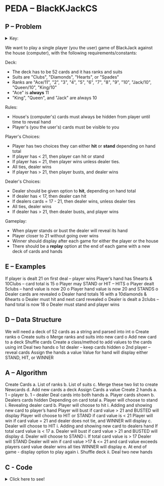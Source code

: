 # PEDA – BlackKJackCS

## P – Problem

<details>
<summary>Key:</summary>
single player = the user <br/>
house = computer
</details>    

We want to play a single player (you the user) game of BlackJack against the house (computer), with the following requirements/constants:

<!--- (This is what we know) --->

Deck:

* The deck has to be 52 cards and it has ranks and suits
* Suits are "Clubs", "Diamonds", "Hearts", or "Spades"
* Ranks are "Ace/11", "2", "3", "4", "5", "6", "7", "8", "9", "10", "Jack/10", "Queen/10", "King/10"
* "Ace" is **always** 11
* "King", "Queen", and "Jack"  are always 10

Rules:
* House's (computer's) cards must always be hidden from player until time to reveal hand
* Player's (you the user's) cards must be visible to you

Player's Choices:
* Player has two choices they can either **hit** or **stand** depending on hand total
* If player has < 21, then player can hit or stand 
* If player has = 21, then player wins unless dealer ties. 
* All ties, dealer wins
* If player has > 21, then player busts, and dealer wins

Dealer's Choices:
* Dealer should be given option to **hit**, depending on hand total
* If dealer has < 17, then dealer can hit
* If dealers cards = 17 - 21, then dealer wins, unless dealer ties
* All ties, dealer wins
* If dealer has > 21, then dealer busts, and player wins

Gameplay:
* When player stands or bust the dealer will reveal its hand
* Player closer to 21 without going over wins
* Winner should display after each game for either the player or the house
* There should be a **replay** option  at the end of each game with a new deck of cards and hands

## E – Examples

If player is dealt 21 on first deal – player wins
Player’s hand has 5hearts & 10Clubs – card total is 15 o Player may STAND or HIT – HITS o Player dealt 5clubs – hand value is now 20 o Player hand value is now 20 and STANDS o Dealer cards are revealed o Dealer hand totals 16 with a 10diamonds & 6hearts o Dealer must hit and next card revealed o Dealer is dealt a 2clubs – hand total is now 18 o Dealer must stand and player wins

## D – Data Structure

We will need a deck of 52 cards as a string and parsed into int o Create ranks o Create suits o Merge ranks and suits into new card o Add new card to a deck
Shuffle cards
Create a class/method to add values to the cards using int
Deal two hands o 1st dealer – keep cards hidden o 2nd player – reveal cards
Assign the hands a value
Value for hand will display either STAND, HIT, or WINNER

## A – Algorithm

Create Cards a. List of ranks b. List of suits c. Merge these two list to create Newcards d. Add new cards a deck
Assign Cards a value
Create 2 hands a. 1 – player b. 1 – dealer
Deal cards into both hands a. Player cards shown b. Dealers cards hidden
Depending on card total a. Player will choose to stand i. Revealing dealer card b. Player will choose to hit i. Adding and showing new card to player’s hand
Player will bust if card value > 21 and BUSTED will display
Player will choose to HIT or STAND if card value is < 21
Player will win if card value = 21 and dealer does not tie, and WINNER will display c. Dealer will choose to HIT i. Adding and showing new card to dealers hand
If total card value is < 17 a. Dealer will bust if card value > 21 and BUSTED will display d. Dealer will choose to STAND i. If total card value is > 17 Dealer will STAND
Dealer will win if card value >17 & <= 21 and card value exceeds players card value
dealer wins all ties
WINNER will display e. At end of game - display option to play again i. Shuffle deck ii. Deal two new hands

## C - Code

<details>
<summary>Click here to see!</summary>
Not yet no sneak peeks for you!
</details>    